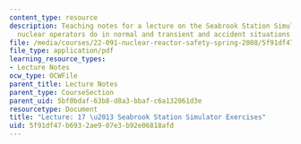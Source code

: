 ```yaml
---
content_type: resource
description: Teaching notes for a lecture on the Seabrook Station Simulator and what
  nuclear operators do in normal and transient and accident situations.
file: /media/courses/22-091-nuclear-reactor-safety-spring-2008/5f91df47b6932ae907e3b92e06818afd_MIT22_091S08_lec17.pdf
file_type: application/pdf
learning_resource_types:
- Lecture Notes
ocw_type: OCWFile
parent_title: Lecture Notes
parent_type: CourseSection
parent_uid: 5bf0bdaf-63b8-d8a3-bbaf-c6a132061d3e
resourcetype: Document
title: "Lecture: 17 \u2013 Seabrook Station Simulator Exercises"
uid: 5f91df47-b693-2ae9-07e3-b92e06818afd
---
```

